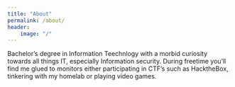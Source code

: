 ```yaml
---
title: "About"
permalink: /about/
header:
	image: "/"
---
```


Bachelor’s degree in Information Teechnlogy with a morbid curiosity towards all things IT, especially Information security.
During freetime you’ll find me glued to monitors either participating in  CTF’s such as HacktheBox,
tinkering with my homelab or playing video games.